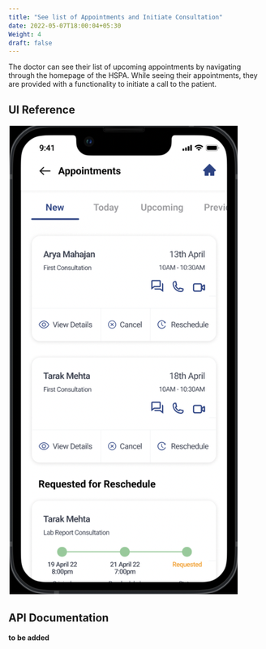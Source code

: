 ```yaml
---
title: "See list of Appointments and Initiate Consultation"
date: 2022-05-07T18:00:04+05:30
Weight: 4
draft: false
---
```


The doctor can see their list of upcoming appointments by navigating through the homepage of the HSPA. While seeing their appointments, they are provided with a functionality to initiate a call to the patient. 

## UI Reference
![Reference Screen](../See_List.png)

## API Documentation

**to be added**
